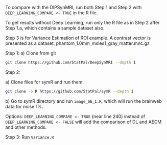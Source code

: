 To compare with the DIPSynMRI, run both Step 1 and Step 2 
with `DEEP_LEARNING_COMPARE <- TRUE` in the R file. 

To get results without Deep Learning, run only the R file 
as in Step 2 after Step 1.a, which contains a sample dataset also.

Step 3 is for Variance Estimation of ROI example. 
A contrast vector is presented as a dataset: 
phantom_1.0mm_msles1_gray_matter.mnc.gz


Step 1:
a) Clone from git
```sh
git clone https://github.com/StatPal/DeepSynMRI --depth 1
```


Step 2: 

a) Clone files for symR and run them: 
```sh
git clone -b R https://github.com/StatPal/symR --depth 1
```

b) Go to symR directory and run `image_SE_1.R`, which will run the brainweb data for noise 1%.

Options: `DEEP_LEARNING_COMPARE <- TRUE` (near line 240) instead of `DEEP_LEARNING_COMPARE <- FALSE` will add the comparison of DL and AECM and other methods. 

Step 3: Run `Variance.R`

